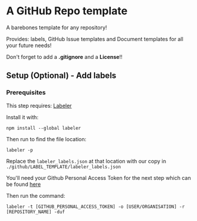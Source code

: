 # A GitHub Repo template

A barebones template for any repository!

Provides: labels, GitHub Issue templates and Document templates for all your future needs!

Don't forget to add a **.gitignore** and a **License**!!

## Setup (Optional) - Add labels

### Prerequisites

This step requires: [Labeler](https://github.com/Zebiano/Labeler)

Install it with:

    npm install --global labeler

Then run to find the file location:

    labeler -p

Replace the `labeler_labels.json` at that location with our copy in `./github/LABEL_TEMPLATE/labeler_labels.json`

You'll need your Github Personal Access Token for the next step which can be found [here](https://github.com/settings/tokens)

Then run the command:

    labeler -t [GITHUB_PERSONAL_ACCESS_TOKEN] -o [USER/ORGANISATION] -r [REPOSITORY_NAME] -duf
